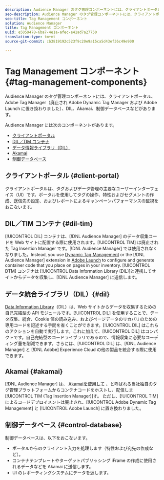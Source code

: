 ```yaml
---
description: Audience Manager のタグ管理コンポーネントには、クライアントポータル、Adobe Tag Manager（廃止され Adobe Dynamic Tag Manager および Adobe Launch に置き換わりました）、DIL、Akamai、制御データベースなどがあります。
seo-description: Audience Manager のタグ管理コンポーネントには、クライアントポータル、Adobe Tag Manager（廃止され Adobe Dynamic Tag Manager および Adobe Launch に置き換わりました）、DIL、Akamai、制御データベースなどがあります。
seo-title: Tag Management コンポーネント
solution: Audience Manager
title: Tag Management コンポーネント
uuid: e5059478-6ba7-4e1a-afec-e41ad7a27750
translation-type: tm+mt
source-git-commit: cb3819192c523f9c20e9a15ca5d43ef36c49e900

---
```



# Tag Management コンポーネント{#tag-management-components}

Audience Manager のタグ管理コンポーネントには、クライアントポータル、Adobe Tag Manager（廃止され Adobe Dynamic Tag Manager および Adobe Launch に置き換わりました）、DIL、Akamai、制御データベースなどがあります。

<!-- 

c_comptag.xml

 -->

Audience Manager には次のコンポーネントがあります。

* [クライアントポータル](../../reference/system-components/components-tag-management.md#client-portal)
* [DIL／TIM コンテナ](../../reference/system-components/components-tag-management.md#dil-tim)
* [データ情報ライブラリ（DIL）](../../reference/system-components/components-tag-management.md#dil)
* [Akamai](../../reference/system-components/components-tag-management.md#akamai)
* [制御データベース](../../reference/system-components/components-tag-management.md#control-database)

## クライアントポータル {#client-portal}

クライアントポータルは、タグおよびデータ管理の主要なユーザーインターフェイス（UI）です。ポータルを使用してタグの操作、特性およびセグメントの作成、送信先の設定、およびレポートによるキャンペーンパフォーマンスの監視をおこないます。

## DIL／TIM コンテナ {#dil-tim}

[!UICONTROL DIL] コンテナは、[!DNL Audience Manager] のデータ収集コードを Web サイトに配置する際に使用されます。[!UICONTROL TIM] は廃止された Tag Insertion Manager です。[!DNL Audience Manager] では使用されなくなりました。Instead, you use [Dynamic Tag Management](https://marketing.adobe.com/resources/help/en_US/dtm/) or the [!DNL Audience Manager] extension in [Adobe Launch](https://docs.adobelaunch.com/extension-reference/web/adobe-audience-manager-extension) to configure and generate container code that you place on pages in your inventory. [!UICONTROL DTM] コンテナは [!UICONTROL Data Information Library (DIL)]と連携してサイトからデータを収集し、[!DNL Audience Manager] に送信します。

## データ統合ライブラリ（DIL）{#dil}

[Data Information Library](../../dil/dil-overview.md)（DIL）は、Web サイトからデータを収集するための自己完結型の API モジュールです。[!UICONTROL DIL] を使用することで、データ収集、統合、Cookie 値の読み込み、およびページデータのリカバリのための専用コードを記述する手間を省くことができます。[!UICONTROL DIL] はこれらのアクションを自動で実行します。これに加えて、[!UICONTROL DIL] はコンパクトです。自己完結型のコードライブラリであるので、情報収集に必要なコーディング量を削減できます。さらには、[!UICONTROL DIL] は、[!DNL Audience Manager] と [!DNL Adobe] Experience Cloud の他の製品を統合する際に使用できます。

## Akamai {#akamai}

[!DNL Audience Manager] は、 [Akamaiを使用して](https://www.akamai.com/html/about/index.html) 、と呼ばれる当社独自のタグ管理プラットフォームからコンテナコードをホストし、配信しま [!UICONTROL TIM (Tag Insertion Manager)]す。 ただし、[!UICONTROL TIM] によるコードデプロイメントは廃止され、[!UICONTROL Adobe Dynamic Tag Management] と [!UICONTROL Adobe Launch] に置き換わりました。

## 制御データベース {#control-database}

制御データベースは、以下をおこないます。

* ポータルからのクライアント入力を処理します（特性および宛先の作成など）。
* コンテナテンプレートやターゲットパブリッシング iFrame の作成に使用されるデータなどを Akamai に送信します。
* UI のレポーティングシステムにデータを返します。

